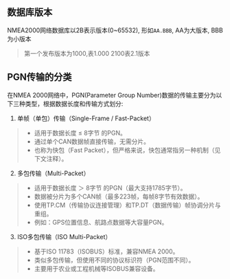 
## 数据库版本

NMEA2000网络数据库以2B表示版本(0~65532), 形如`AA.BBB`, AA为大版本, BBB为小版本
> 第一个发布版本为1000,表1.000
> 2100表2.1版本

## PGN传输的分类

在NMEA 2000网络中，PGN(Parameter Group Number)数据的传输主要分为以下三种类型，根据数据长度和传输方式划分:
1. 单帧（单包）传输（Single-Frame / Fast-Packet）
> * 适用于数据长度 ≤ 8字节 的PGN。
> * 通过单个CAN数据帧直接传输，无需分片。
> * 也称为快包（Fast Packet），但严格来说，快包通常指另一种机制（见下文注释）。
2. 多包传输（Multi-Packet）
> * 适用于数据长度 ＞ 8字节 的PGN（最大支持1785字节）。
> * 数据被分片为多个CAN帧（最多223帧，每帧8字节有效数据）。
> * 使用TP.CM（传输协议连接管理）和TP.DT（数据传输）帧协调分片与重组。
> * 例如：GPS位置信息、航路点数据等大容量PGN。
3. ISO多包传输（ISO Multi-Packet）
> * 基于ISO 11783（ISOBUS）标准，兼容NMEA 2000。
> * 类似多包传输，但使用不同的协议标识符（PGN范围不同）。
> * 主要用于农业或工程机械等ISOBUS兼容设备。